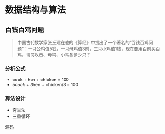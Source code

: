 # 数据结构与算法

## 百钱百鸡问题

> 中国古代数学家张丘建在他的《算经》中提出了一个著名的“百钱百鸡问题”：一只公鸡值5钱，一只母鸡值3前，三只小鸡值1钱，现在要用百前买百鸡，请问攻击、母鸡、小鸡各多少只？

### 分析公式

- cock + hen + chicken = 100
- 5*cock + 3*hen + chicken/3 = 100

### 算法设计

- 穷举法
- 三重循环

[源码](./source/100_chicken.c)